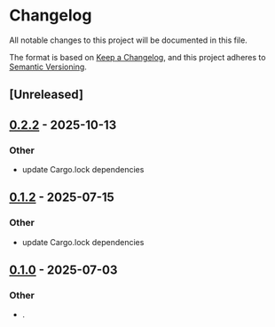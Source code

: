 # Changelog

All notable changes to this project will be documented in this file.

The format is based on [Keep a Changelog](https://keepachangelog.com/en/1.0.0/),
and this project adheres to [Semantic Versioning](https://semver.org/spec/v2.0.0.html).

## [Unreleased]

## [0.2.2](https://github.com/stayhydated/es-fluent/compare/es-fluent-cli-v0.2.1...es-fluent-cli-v0.2.2) - 2025-10-13

### Other

- update Cargo.lock dependencies

## [0.1.2](https://github.com/stayhydated/es-fluent/compare/es-fluent-cli-v0.1.1...es-fluent-cli-v0.1.2) - 2025-07-15

### Other

- update Cargo.lock dependencies

## [0.1.0](https://github.com/stayhydated/es-fluent/releases/tag/es-fluent-cli-v0.1.0) - 2025-07-03

### Other

- .
